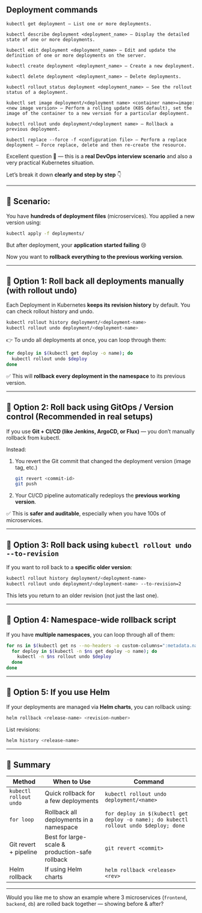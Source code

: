 ## Deployment commands
```
kubectl get deployment – List one or more deployments.

kubectl describe deployment <deployment_name> – Display the detailed state of one or more deployments.

kubectl edit deployment <deployment_name> – Edit and update the definition of one or more deployments on the server.

kubectl create deployment <deployment_name> – Create a new deployment.

kubectl delete deployment <deployment_name> – Delete deployments.

kubectl rollout status deployment <deployment_name> – See the rollout status of a deployment.

kubectl set image deployment/<deployment name> <container name>=image:<new image version> – Perform a rolling update (K8S default), set the image of the container to a new version for a particular deployment.

kubectl rollout undo deployment/<deployment name> – Rollback a previous deployment.

kubectl replace --force -f <configuration file> – Perform a replace deployment — Force replace, delete and then re-create the resource.

```
Excellent question 👏 — this is a **real DevOps interview scenario** and also a very practical Kubernetes situation.

Let’s break it down **clearly and step by step** 👇

---

## 🧠 Scenario:

You have **hundreds of deployment files** (microservices).
You applied a new version using:

```bash
kubectl apply -f deployments/
```

But after deployment, your **application started failing** 😢

Now you want to **rollback everything to the previous working version**.

---

## 🔹 Option 1: Roll back all deployments manually (with rollout undo)

Each Deployment in Kubernetes **keeps its revision history** by default.
You can check rollout history and undo.

```bash
kubectl rollout history deployment/<deployment-name>
kubectl rollout undo deployment/<deployment-name>
```

👉 To undo all deployments at once, you can loop through them:

```bash
for deploy in $(kubectl get deploy -o name); do
  kubectl rollout undo $deploy
done
```

✅ This will **rollback every deployment in the namespace** to its previous version.

---

## 🔹 Option 2: Roll back using GitOps / Version control (Recommended in real setups)

If you use **Git + CI/CD (like Jenkins, ArgoCD, or Flux)** —
you don’t manually rollback from kubectl.

Instead:

1. You revert the Git commit that changed the deployment version (image tag, etc.)

   ```bash
   git revert <commit-id>
   git push
   ```
2. Your CI/CD pipeline automatically redeploys the **previous working version**.

✅ This is **safer and auditable**, especially when you have 100s of microservices.

---

## 🔹 Option 3: Roll back using `kubectl rollout undo --to-revision`

If you want to roll back to a **specific older version**:

```bash
kubectl rollout history deployment/<deployment-name>
kubectl rollout undo deployment/<deployment-name> --to-revision=2
```

This lets you return to an older revision (not just the last one).

---

## 🔹 Option 4: Namespace-wide rollback script

If you have **multiple namespaces**, you can loop through all of them:

```bash
for ns in $(kubectl get ns --no-headers -o custom-columns=":metadata.name"); do
  for deploy in $(kubectl -n $ns get deploy -o name); do
    kubectl -n $ns rollout undo $deploy
  done
done
```

---

## 🔹 Option 5: If you use Helm

If your deployments are managed via **Helm charts**, you can rollback using:

```bash
helm rollback <release-name> <revision-number>
```

List revisions:

```bash
helm history <release-name>
```

---

## 🧩 Summary

| Method                 | When to Use                                     | Command                                                                              |
| ---------------------- | ----------------------------------------------- | ------------------------------------------------------------------------------------ |
| `kubectl rollout undo` | Quick rollback for a few deployments            | `kubectl rollout undo deployment/<name>`                                             |
| `for loop`             | Rollback all deployments in a namespace         | `for deploy in $(kubectl get deploy -o name); do kubectl rollout undo $deploy; done` |
| Git revert + pipeline  | Best for large-scale & production-safe rollback | `git revert <commit>`                                                                |
| Helm rollback          | If using Helm charts                            | `helm rollback <release> <rev>`                                                      |

---

Would you like me to show an example where 3 microservices (`frontend`, `backend`, `db`) are rolled back together — showing before & after?
